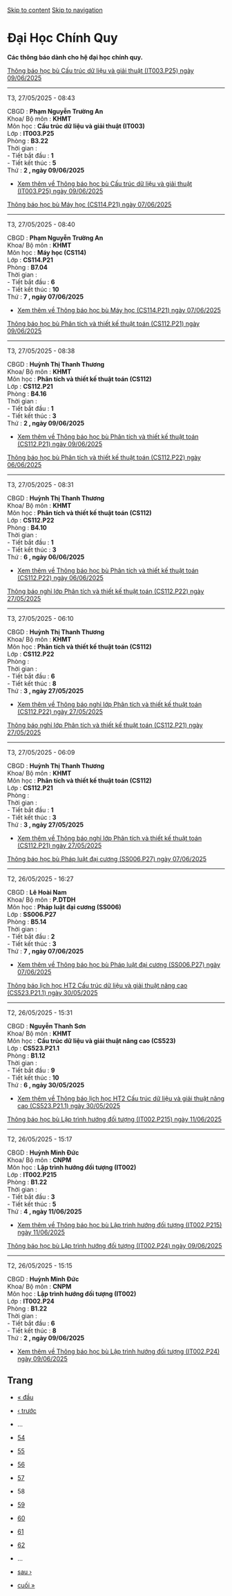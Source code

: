 [Skip to content](https://daa.uit.edu.vn/thongbaochinhquy?page=57#main)
 [Skip to navigation](https://daa.uit.edu.vn/thongbaochinhquy?page=57#main-nav)

Đại Học Chính Quy
=================

**Các thông báo dành cho hệ đại học chính quy.**

[Thông báo học bù Cấu trúc dữ liệu và giải thuật (IT003.P25) ngày 09/06/2025](https://daa.uit.edu.vn/node/35472)

-----------------------------------------------------------------------------------------------------------------

T3, 27/05/2025 - 08:43

CBGD : **Phạm Nguyễn Trường An**  
Khoa/ Bộ môn : **KHMT**  
Môn học : **Cấu trúc dữ liệu và giải thuật (IT003)**  
Lớp : **IT003.P25**  
Phòng : **B3.22**  
Thời gian :  
\- Tiết bắt đầu : **1**  
\- Tiết kết thúc : **5**  
Thứ : **2 , ngày 09/06/2025**

*   [Xem thêm về Thông báo học bù Cấu trúc dữ liệu và giải thuật (IT003.P25) ngày 09/06/2025](https://daa.uit.edu.vn/node/35472 "Thông báo học bù Cấu trúc dữ liệu và giải thuật (IT003.P25) ngày 09/06/2025")
    

[Thông báo học bù Máy học (CS114.P21) ngày 07/06/2025](https://daa.uit.edu.vn/node/35467)

------------------------------------------------------------------------------------------

T3, 27/05/2025 - 08:40

CBGD : **Phạm Nguyễn Trường An**  
Khoa/ Bộ môn : **KHMT**  
Môn học : **Máy học (CS114)**  
Lớp : **CS114.P21**  
Phòng : **B7.04**  
Thời gian :  
\- Tiết bắt đầu : **6**  
\- Tiết kết thúc : **10**  
Thứ : **7 , ngày 07/06/2025**

*   [Xem thêm về Thông báo học bù Máy học (CS114.P21) ngày 07/06/2025](https://daa.uit.edu.vn/node/35467 "Thông báo học bù Máy học (CS114.P21) ngày 07/06/2025")
    

[Thông báo học bù Phân tích và thiết kế thuật toán (CS112.P21) ngày 09/06/2025](https://daa.uit.edu.vn/node/35462)

-------------------------------------------------------------------------------------------------------------------

T3, 27/05/2025 - 08:38

CBGD : **Huỳnh Thị Thanh Thương**  
Khoa/ Bộ môn : **KHMT**  
Môn học : **Phân tích và thiết kế thuật toán (CS112)**  
Lớp : **CS112.P21**  
Phòng : **B4.16**  
Thời gian :  
\- Tiết bắt đầu : **1**  
\- Tiết kết thúc : **3**  
Thứ : **2 , ngày 09/06/2025**

*   [Xem thêm về Thông báo học bù Phân tích và thiết kế thuật toán (CS112.P21) ngày 09/06/2025](https://daa.uit.edu.vn/node/35462 "Thông báo học bù Phân tích và thiết kế thuật toán (CS112.P21) ngày 09/06/2025")
    

[Thông báo học bù Phân tích và thiết kế thuật toán (CS112.P22) ngày 06/06/2025](https://daa.uit.edu.vn/node/35457)

-------------------------------------------------------------------------------------------------------------------

T3, 27/05/2025 - 08:31

CBGD : **Huỳnh Thị Thanh Thương**  
Khoa/ Bộ môn : **KHMT**  
Môn học : **Phân tích và thiết kế thuật toán (CS112)**  
Lớp : **CS112.P22**  
Phòng : **B4.10**  
Thời gian :  
\- Tiết bắt đầu : **1**  
\- Tiết kết thúc : **3**  
Thứ : **6 , ngày 06/06/2025**

*   [Xem thêm về Thông báo học bù Phân tích và thiết kế thuật toán (CS112.P22) ngày 06/06/2025](https://daa.uit.edu.vn/node/35457 "Thông báo học bù Phân tích và thiết kế thuật toán (CS112.P22) ngày 06/06/2025")
    

[Thông báo nghỉ lớp Phân tích và thiết kế thuật toán (CS112.P22) ngày 27/05/2025](https://daa.uit.edu.vn/node/35452)

---------------------------------------------------------------------------------------------------------------------

T3, 27/05/2025 - 06:10

CBGD : **Huỳnh Thị Thanh Thương**  
Khoa/ Bộ môn : **KHMT**  
Môn học : **Phân tích và thiết kế thuật toán (CS112)**  
Lớp : **CS112.P22**  
Phòng :  
Thời gian :  
\- Tiết bắt đầu : **6**  
\- Tiết kết thúc : **8**  
Thứ : **3 , ngày 27/05/2025**

*   [Xem thêm về Thông báo nghỉ lớp Phân tích và thiết kế thuật toán (CS112.P22) ngày 27/05/2025](https://daa.uit.edu.vn/node/35452 "Thông báo nghỉ lớp Phân tích và thiết kế thuật toán (CS112.P22) ngày 27/05/2025")
    

[Thông báo nghỉ lớp Phân tích và thiết kế thuật toán (CS112.P21) ngày 27/05/2025](https://daa.uit.edu.vn/node/35447)

---------------------------------------------------------------------------------------------------------------------

T3, 27/05/2025 - 06:09

CBGD : **Huỳnh Thị Thanh Thương**  
Khoa/ Bộ môn : **KHMT**  
Môn học : **Phân tích và thiết kế thuật toán (CS112)**  
Lớp : **CS112.P21**  
Phòng :  
Thời gian :  
\- Tiết bắt đầu : **1**  
\- Tiết kết thúc : **3**  
Thứ : **3 , ngày 27/05/2025**

*   [Xem thêm về Thông báo nghỉ lớp Phân tích và thiết kế thuật toán (CS112.P21) ngày 27/05/2025](https://daa.uit.edu.vn/node/35447 "Thông báo nghỉ lớp Phân tích và thiết kế thuật toán (CS112.P21) ngày 27/05/2025")
    

[Thông báo học bù Pháp luật đại cương (SS006.P27) ngày 07/06/2025](https://daa.uit.edu.vn/node/35442)

------------------------------------------------------------------------------------------------------

T2, 26/05/2025 - 16:27

CBGD : **Lê Hoài Nam**  
Khoa/ Bộ môn : **P.DTDH**  
Môn học : **Pháp luật đại cương (SS006)**  
Lớp : **SS006.P27**  
Phòng : **B5.14**  
Thời gian :  
\- Tiết bắt đầu : **2**  
\- Tiết kết thúc : **3**  
Thứ : **7 , ngày 07/06/2025**

*   [Xem thêm về Thông báo học bù Pháp luật đại cương (SS006.P27) ngày 07/06/2025](https://daa.uit.edu.vn/node/35442 "Thông báo học bù Pháp luật đại cương (SS006.P27) ngày 07/06/2025")
    

[Thông báo lịch học HT2 Cấu trúc dữ liệu và giải thuật nâng cao (CS523.P21.1) ngày 30/05/2025](https://daa.uit.edu.vn/node/35437)

----------------------------------------------------------------------------------------------------------------------------------

T2, 26/05/2025 - 15:31

CBGD : **Nguyễn Thanh Sơn**  
Khoa/ Bộ môn : **KHMT**  
Môn học : **Cấu trúc dữ liệu và giải thuật nâng cao (CS523)**  
Lớp : **CS523.P21.1**  
Phòng : **B1.12**  
Thời gian :  
\- Tiết bắt đầu : **9**  
\- Tiết kết thúc : **10**  
Thứ : **6 , ngày 30/05/2025**

*   [Xem thêm về Thông báo lịch học HT2 Cấu trúc dữ liệu và giải thuật nâng cao (CS523.P21.1) ngày 30/05/2025](https://daa.uit.edu.vn/node/35437 "Thông báo lịch học HT2 Cấu trúc dữ liệu và giải thuật nâng cao (CS523.P21.1) ngày 30/05/2025")
    

[Thông báo học bù Lập trình hướng đối tượng (IT002.P215) ngày 11/06/2025](https://daa.uit.edu.vn/node/35432)

-------------------------------------------------------------------------------------------------------------

T2, 26/05/2025 - 15:17

CBGD : **Huỳnh Minh Đức**  
Khoa/ Bộ môn : **CNPM**  
Môn học : **Lập trình hướng đối tượng (IT002)**  
Lớp : **IT002.P215**  
Phòng : **B1.22**  
Thời gian :  
\- Tiết bắt đầu : **3**  
\- Tiết kết thúc : **5**  
Thứ : **4 , ngày 11/06/2025**

*   [Xem thêm về Thông báo học bù Lập trình hướng đối tượng (IT002.P215) ngày 11/06/2025](https://daa.uit.edu.vn/node/35432 "Thông báo học bù Lập trình hướng đối tượng (IT002.P215) ngày 11/06/2025")
    

[Thông báo học bù Lập trình hướng đối tượng (IT002.P24) ngày 09/06/2025](https://daa.uit.edu.vn/node/35427)

------------------------------------------------------------------------------------------------------------

T2, 26/05/2025 - 15:15

CBGD : **Huỳnh Minh Đức**  
Khoa/ Bộ môn : **CNPM**  
Môn học : **Lập trình hướng đối tượng (IT002)**  
Lớp : **IT002.P24**  
Phòng : **B1.22**  
Thời gian :  
\- Tiết bắt đầu : **6**  
\- Tiết kết thúc : **8**  
Thứ : **2 , ngày 09/06/2025**

*   [Xem thêm về Thông báo học bù Lập trình hướng đối tượng (IT002.P24) ngày 09/06/2025](https://daa.uit.edu.vn/node/35427 "Thông báo học bù Lập trình hướng đối tượng (IT002.P24) ngày 09/06/2025")
    

Trang
-----

*   [« đầu](https://daa.uit.edu.vn/thongbaochinhquy "Đến trang đầu tiên")
    
*   [‹ trước](https://daa.uit.edu.vn/thongbaochinhquy?page=56 "Đến trang kế trước")
    
*   …
*   [54](https://daa.uit.edu.vn/thongbaochinhquy?page=53 "Đến trang 54")
    
*   [55](https://daa.uit.edu.vn/thongbaochinhquy?page=54 "Đến trang 55")
    
*   [56](https://daa.uit.edu.vn/thongbaochinhquy?page=55 "Đến trang 56")
    
*   [57](https://daa.uit.edu.vn/thongbaochinhquy?page=56 "Đến trang 57")
    
*   58
*   [59](https://daa.uit.edu.vn/thongbaochinhquy?page=58 "Đến trang 59")
    
*   [60](https://daa.uit.edu.vn/thongbaochinhquy?page=59 "Đến trang 60")
    
*   [61](https://daa.uit.edu.vn/thongbaochinhquy?page=60 "Đến trang 61")
    
*   [62](https://daa.uit.edu.vn/thongbaochinhquy?page=61 "Đến trang 62")
    
*   …
*   [sau ›](https://daa.uit.edu.vn/thongbaochinhquy?page=58 "Đến trang kế sau")
    
*   [cuối »](https://daa.uit.edu.vn/thongbaochinhquy?page=1907 "Đến trang cuối cùng")